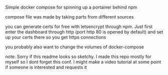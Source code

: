 
Simple docker compose for spinning up a portainer behind npm

compose file was made by taking parts from different sources

you can generate certs for free with letsencrypt through npm. Just first enter the dashboard through http (port http 80 is opened by default) and set up your certs there so you get https connections


you probably also want to change the volumes of docker-compose

note: Sorry if this readme looks so sketchy. I made this repo mostly for myself so I dont forget this conf. I might make a video tutorial at some point if someone is interested and requests it
